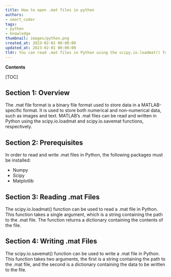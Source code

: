 ```yaml
---
title: How to open .mat files in python
authors:
- smart_coder
tags:
- python
- knowledge
thumbnail: images/python.png
created_at: 2023-02-01 00:00:00
updated_at: 2023-02-01 00:00:00
tldr: You can read .mat files in Python using the scipy.io.loadmat() function.
---
```


**Contents**

[TOC]

## Section 1: Overview
The .mat file format is a binary file format used to store data in a MATLAB-specific format. It is used to store both numerical and non-numerical data, such as images and text. MATLAB’s .mat files can be read and written in Python using the scipy.io.loadmat and scipy.io.savemat functions, respectively. 

## Section 2: Prerequisites
In order to read and write .mat files in Python, the following packages must be installed: 
- Numpy
- Scipy
- Matplotlib

## Section 3: Reading .mat Files
The scipy.io.loadmat() function can be used to read a .mat file in Python. This function takes a single argument, which is a string containing the path to the .mat file. The function returns a dictionary containing the contents of the file. 

## Section 4: Writing .mat Files
The scipy.io.savemat() function can be used to write a .mat file in Python. This function takes two arguments, the first is a string containing the path to the .mat file, and the second is a dictionary containing the data to be written to the file.
